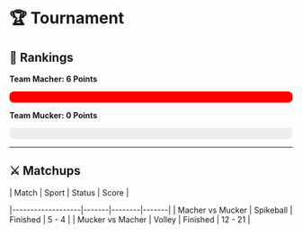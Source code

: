 
# 🏆 Tournament
## 🏅 Rankings

**Team Macher: 6 Points**
<div style="background-color: #eee; border-radius: 8px; width: 100%; height: 20px;">
  <div style="width: 100.0%; background-color: red; height: 100%; border-radius: 8px;"></div>
</div>
            
**Team Mucker: 0 Points**
<div style="background-color: #eee; border-radius: 8px; width: 100%; height: 20px;">
  <div style="width: 0.0%; background-color: blue; height: 100%; border-radius: 8px;"></div>
</div>
            
---

## ⚔️ Matchups 

| Match             | Sport | Status | Score | 

|-------------------|-------|--------|-------|
| Macher vs Mucker | Spikeball | Finished | 5 - 4 |
| Mucker vs Macher | Volley | Finished | 12 - 21 |
